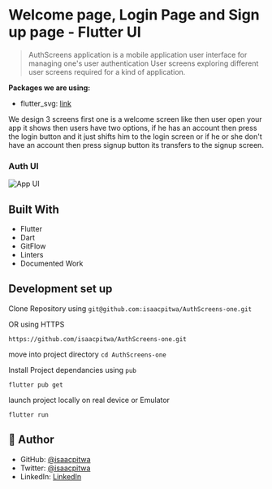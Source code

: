 # Welcome page, Login Page and Sign up page - Flutter UI
 > AuthScreens  application is a mobile application user interface   for managing one's user authentication User screens  exploring different user  screens required for a kind of application.


**Packages we are using:**

- flutter_svg: [link](https://pub.dev/packages/flutter_svg)

We design 3 screens first one is a welcome screen like then user open your app it shows then users have two options, if he has an account then press the login button and it just shifts him to the login screen or if he or she don't have an account then press signup button its transfers to the signup screen.

### Auth UI

![App UI](/UI.png)

## Built With

- Flutter
- Dart
- GitFlow
- Linters
- Documented Work


## Development set up
Clone Repository  using 
`git@github.com:isaacpitwa/AuthScreens-one.git` 

OR  using HTTPS

`https://github.com/isaacpitwa/AuthScreens-one.git` 

move into project directory
`cd AuthScreens-one`

Install  Project dependancies using `pub`

`flutter pub get`

launch project locally on real device or Emulator

`flutter run` 


## 👤 Author

- GitHub: [@isaacpitwa](https://github.com/isaacpitwa)
- Twitter: [@isaacpitwa](https://twitter.com/isaacpitwa)
- LinkedIn: [LinkedIn](https://linkedin.com/in/isaac-pitwa)
